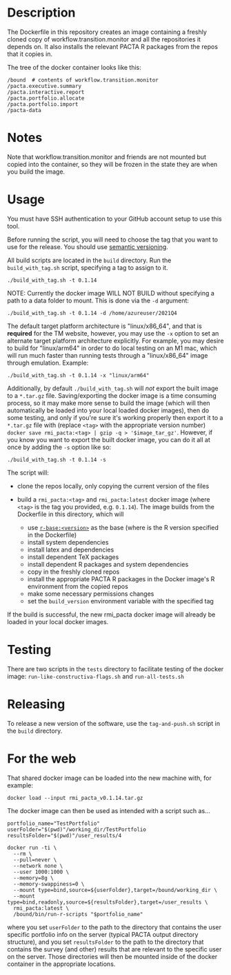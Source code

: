 # Description

The Dockerfile in this repository creates an image containing a freshly
cloned copy of workflow.transition.monitor and all the repositories it depends 
on. It also installs the relevant PACTA R packages from the repos that it
copies in.

The tree of the docker container looks like this:

``` {.bash}
/bound  # contents of workflow.transition.monitor
/pacta.executive.summary
/pacta.interactive.report
/pacta.portfolio.allocate
/pacta.portfolio.import
/pacta-data
```

# Notes

Note that workflow.transition.monitor and friends are not mounted but copied into the
container, so they will be frozen in the state they are when you build
the image.

# Usage

You must have SSH authentication to your GitHub account setup to use this tool.

Before running the script, you will need to choose the tag that you
want to use for the release. You should use [semantic
versioning](https://semver.org).

All build scripts are located in the `build` directory. Run the `build_with_tag.sh` script, specifying a tag to assign to it.

``` {.bash}
./build_with_tag.sh -t 0.1.14
```

NOTE: Currently the docker image WILL NOT BUILD without specifying a path to a data folder to mount. This is done via the `-d` argument:

``` {.bash}
./build_with_tag.sh -t 0.1.14 -d /home/azureuser/2021Q4
```

The default target platform architecture is "linux/x86_64", and that is **required** for the TM website, however, you may use the `-x` option to set an alternate target platform architecture explicitly. For example, you may desire to build for "linux/arm64" in order to do local testing on an M1 mac, which will run much faster than running tests through a "linux/x86_64" image through emulation. Example:

``` {.bash}
./build_with_tag.sh -t 0.1.14 -x "linux/arm64"
```

Additionally, by default `./build_with_tag.sh` will *not* export the built image to a `*.tar.gz` file. Saving/exporting the docker image is a time consuming process, so it may make more sense to build the image (which will then automatically be loaded into your local loaded docker images), then do some testing, and only if you're sure it's working properly then export it to a `*.tar.gz` file with (replace `<tag>` with the appropriate version number) `docker save rmi_pacta:<tag> | gzip -q > '$image_tar_gz'`. However, if you know you want to export the built docker image, you can do it all at once by adding the `-s` option like so:

``` {.bash}
./build_with_tag.sh -t 0.1.14 -s
```

The script will:

- clone the repos locally, only copying the current version of the files
- build a `rmi_pacta:<tag>` and `rmi_pacta:latest` docker image (where `<tag>` is the tag you provided, e.g. `0.1.14`). The image builds from the Dockerfile in this directory, which will

  - use [`r-base:<version>`](https://hub.docker.com/_/r-base) as the base (where <version> is the R version specified in the Dockerfile)
  - install system dependencies
  - install latex and dependencies
  - install dependent TeX packages
  - install dependent R packages and system dependencies
  - copy in the freshly cloned repos
  - install the appropriate PACTA R packages in the Docker image's R environment from the copied repos
  - make some necessary permissions changes
  - set the `build_version` environment variable with the specified tag

If the build is successful, the new rmi_pacta docker image will already be 
loaded in your local docker images.

#  Testing

There are two scripts in the `tests` directory to facilitate testing of the docker 
image: `run-like-constructiva-flags.sh` and `run-all-tests.sh`

# Releasing

To release a new version of the software, use the `tag-and-push.sh` script in the `build` directory.

# For the web

That shared docker image can be loaded into the new machine with, for example:

``` {.bash}
docker load --input rmi_pacta_v0.1.14.tar.gz
```

The docker image can then be used as intended with a script such as...

``` {.bash}
portfolio_name="TestPortfolio"
userFolder="$(pwd)"/working_dir/TestPortfolio
resultsFolder="$(pwd)"/user_results/4

docker run -ti \
  --rm \
  --pull=never \
  --network none \
  --user 1000:1000 \
  --memory=8g \
  --memory-swappiness=0 \
  --mount type=bind,source=${userFolder},target=/bound/working_dir \
  --mount type=bind,readonly,source=${resultsFolder},target=/user_results \
  rmi_pacta:latest \
  /bound/bin/run-r-scripts "$portfolio_name"
```

where you set `userFolder` to the path to the directory that contains
the user specific portfolio info on the server (typical PACTA output directory 
structure), and you set `resultsFolder` to the path to the directory that 
contains the survey (and other) results that are relevant to the specific user 
on the server. Those directories will then be mounted inside of the docker
container in the appropriate locations.
